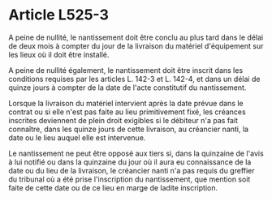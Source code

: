 # Article L525-3

A peine de nullité, le nantissement doit être conclu au plus tard dans le délai de deux mois à compter du jour de la livraison du matériel d'équipement sur les lieux où il doit être installé.

A peine de nullité également, le nantissement doit être inscrit dans les conditions requises par les articles L. 142-3 et L. 142-4, et dans un délai de quinze jours à compter de la date de l'acte constitutif du nantissement.

Lorsque la livraison du matériel intervient après la date prévue dans le contrat ou si elle n'est pas faite au lieu primitivement fixé, les créances inscrites deviennent de plein droit exigibles si le débiteur n'a pas fait connaître, dans les quinze jours de cette livraison, au créancier nanti, la date ou le lieu auquel elle est intervenue.

Le nantissement ne peut être opposé aux tiers si, dans la quinzaine de l'avis à lui notifié ou dans la quinzaine du jour où il aura eu connaissance de la date ou du lieu de la livraison, le créancier nanti n'a pas requis du greffier du tribunal où a été prise l'inscription du nantissement, que mention soit faite de cette date ou de ce lieu en marge de ladite inscription.
